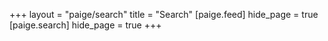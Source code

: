 +++
layout = "paige/search"
title = "Search"
[paige.feed]
hide_page = true
[paige.search]
hide_page = true
+++
